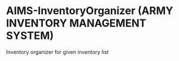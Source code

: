 # AIMS-InventoryOrganizer (ARMY INVENTORY MANAGEMENT SYSTEM)
Inventory organizer for given inventory list
